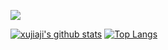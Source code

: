 [![](https://komarev.com/ghpvc/?username=xujiaji&color=red)](https://github.com/xujiaji)

[![xujiaji's github stats](https://github-readme-stats.vercel.app/api?username=xujiaji&theme=vue-dark&show_icons=true&show_icons=true&include_all_commits=true&hide_rank=false&hide=contribs)](https://github.com/xujiaji)
[![Top Langs](https://github-readme-stats.vercel.app/api/top-langs/?username=xujiaji&layout=compact)](https://github.com/xujiaji)

<!--
**xujiaji/xujiaji** is a ✨ _special_ ✨ repository because its `README.md` (this file) appears on your GitHub profile.

Here are some ideas to get you started:

- 🔭 I’m currently working on ...
- 🌱 I’m currently learning ...
- 👯 I’m looking to collaborate on ...
- 🤔 I’m looking for help with ...
- 💬 Ask me about ...
- 📫 How to reach me: ...
- 😄 Pronouns: ...
- ⚡ Fun fact: ...
-->
